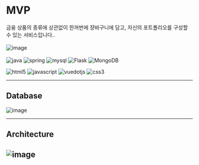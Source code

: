 # MVP
금융 상품의 종류에 상관없이 한꺼번에 쟝바구니에 담고, 자신의 포트폴리오를 구성할 수 있는 서비스입니다..
<br><br>
![image](https://github.com/user-attachments/assets/ad7457d9-459b-4455-aacd-a3ad756f52e3)
<br><br>
![java](https://img.shields.io/badge/java-ffffff.svg?&style=for-the-badge&logo=openjdk&logoColor=black)
![spring](https://img.shields.io/badge/spring-6DB33F.svg?&style=for-the-badge&logo=spring&logoColor=white)
![mysql](https://img.shields.io/badge/mysql-4479A1.svg?&style=for-the-badge&logo=mysql&logoColor=white)
![Flask](https://img.shields.io/badge/flask-000000.svg?&style=for-the-badge&logo=flask&logoColor=while)
![MongoDB](https://img.shields.io/badge/mongoDB-47A248.svg?&style=for-the-badge&logo=MongoDB&logoColor=while)
<br>

![html5](https://img.shields.io/badge/html5-E34F26.svg?&style=for-the-badge&logo=html5&logoColor=white)
![javascript](https://img.shields.io/badge/javascript-F7DF1E.svg?&style=for-the-badge&logo=javascript&logoColor=white)
![vuedotjs](https://img.shields.io/badge/vue.js-4FC08D.svg?&style=for-the-badge&logo=vuedotjs&logoColor=white)
![css3](https://img.shields.io/badge/css3-1572B6.svg?&style=for-the-badge&logo=css3&logoColor=white)

---
## Database
![image](https://github.com/user-attachments/assets/3108e92f-0e6e-4dc9-a90e-8f97b3626644)

---
## Architecture
![image](https://github.com/user-attachments/assets/456eba30-90e3-44d2-8a06-ec0a6068e8f9)
---
